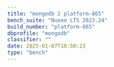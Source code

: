```yaml
---
title: "mongodb 2 platform-865"
bench_suite: "Nuxeo LTS 2023.24"
build_number: "platform-865"
dbprofile: "mongodb"
classifier: ""
date: 2025-01-07T18:50:23
type: "bench"
---
```

